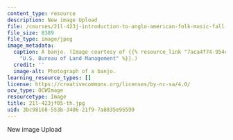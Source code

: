 ```yaml
---
content_type: resource
description: New image Upload
file: /courses/21l-423j-introduction-to-anglo-american-folk-music-fall-2005/3bc98168553b340621f97a8835e95599_21l-423jf05-th.jpg
file_size: 8389
file_type: image/jpeg
image_metadata:
  caption: A banjo. (Image courtesy of {{% resource_link "7aca4f74-954c-4cc9-a69c-529755ce5008"
    "U.S. Bureau of Land Management" %}}.)
  credit: ''
  image-alt: Photograph of a banjo.
learning_resource_types: []
license: https://creativecommons.org/licenses/by-nc-sa/4.0/
ocw_type: OCWImage
resourcetype: Image
title: 21l-423jf05-th.jpg
uid: 3bc98168-553b-3406-21f9-7a8835e95599
---
```

New image Upload